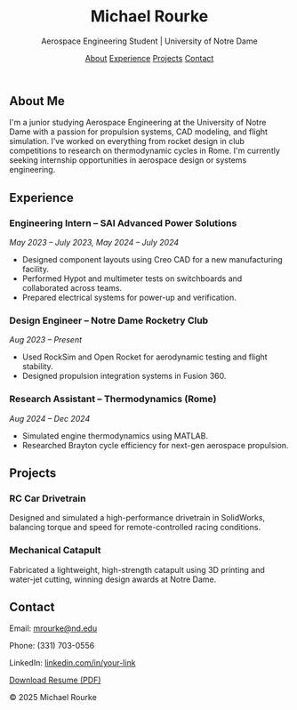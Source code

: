 <!DOCTYPE html>
<html lang="en">
<head>
  <meta charset="UTF-8" />
  <meta name="viewport" content="width=device-width, initial-scale=1.0"/>
  <title>Michael Rourke | Aerospace Engineering Student</title>
  <link rel="stylesheet" href="style.css" />
</head>
<body>
  <header>
    <h1>Michael Rourke</h1>
    <p>Aerospace Engineering Student | University of Notre Dame</p>
    <nav>
      <a href="#about">About</a>
      <a href="#experience">Experience</a>
      <a href="#projects">Projects</a>
      <a href="#contact">Contact</a>
    </nav>
  </header>

  <section id="about">
    <h2>About Me</h2>
    <p>I'm a junior studying Aerospace Engineering at the University of Notre Dame with a passion for propulsion systems, CAD modeling, and flight simulation. I’ve worked on everything from rocket design in club competitions to research on thermodynamic cycles in Rome. I'm currently seeking internship opportunities in aerospace design or systems engineering.</p>
  </section>

  <section id="experience">
    <h2>Experience</h2>
    <h3>Engineering Intern – SAI Advanced Power Solutions</h3>
    <p><em>May 2023 – July 2023, May 2024 – July 2024</em></p>
    <ul>
      <li>Designed component layouts using Creo CAD for a new manufacturing facility.</li>
      <li>Performed Hypot and multimeter tests on switchboards and collaborated across teams.</li>
      <li>Prepared electrical systems for power-up and verification.</li>
    </ul>
    <h3>Design Engineer – Notre Dame Rocketry Club</h3>
    <p><em>Aug 2023 – Present</em></p>
    <ul>
      <li>Used RockSim and Open Rocket for aerodynamic testing and flight stability.</li>
      <li>Designed propulsion integration systems in Fusion 360.</li>
    </ul>
    <h3>Research Assistant – Thermodynamics (Rome)</h3>
    <p><em>Aug 2024 – Dec 2024</em></p>
    <ul>
      <li>Simulated engine thermodynamics using MATLAB.</li>
      <li>Researched Brayton cycle efficiency for next-gen aerospace propulsion.</li>
    </ul>
  </section>

  <section id="projects">
    <h2>Projects</h2>
    <h3>RC Car Drivetrain</h3>
    <p>Designed and simulated a high-performance drivetrain in SolidWorks, balancing torque and speed for remote-controlled racing conditions.</p>
    <h3>Mechanical Catapult</h3>
    <p>Fabricated a lightweight, high-strength catapult using 3D printing and water-jet cutting, winning design awards at Notre Dame.</p>
  </section>

  <section id="contact">
    <h2>Contact</h2>
    <p>Email: <a href="mailto:mrourke@nd.edu">mrourke@nd.edu</a></p>
    <p>Phone: (331) 703-0556</p>
    <p>LinkedIn: <a href="https://www.linkedin.com/in/your-link">linkedin.com/in/your-link</a></p>
    <p><a href="Michael-Rourke-Resume-2025.pdf" download>Download Resume (PDF)</a></p>
  </section>

  <footer>
    <p>&copy; 2025 Michael Rourke</p>
  </footer>
</body>
</html>

